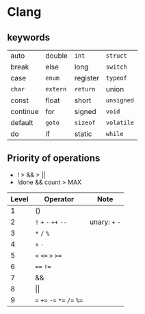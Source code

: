 # Clang

## keywords

|          |          |          |            |
| :------- | :------- | :------- | :--------- |
| auto     | double   | `int`    | `struct`   |
| break    | else     | long     | `switch`   |
| case     | `enum`   | register | `typeof`   |
| `char`   | `extern` | `return` | union      |
| const    | float    | short    | `unsigned` |
| continue | for      | signed   | `void`     |
| default  | `goto`   | `sizeof` | `volatile` |
| do       | if       | static   | `while`    |

## Priority of operations

* ! > && > ||
* !done && count > MAX

| Level | Operator                     | Note           |
| ----- | ---------------------------- | -------------- |
| 1     | ()                           |                |
| 2     | `!` `+` `-` `++` `--`        | unary: `+` `-` |
| 3     | `*` `/` `%`                  |                |
| 4     | `+` `-`                      |                |
| 5     | `<` `<=` `>` `>=`            |                |
| 6     | `==` `!=`                    |                |
| 7     | &&                           |                |
| 8     | \|\|                         |                |
| 9     | `=` `+=` `-=` `*=` `/=` `%=` |                |
